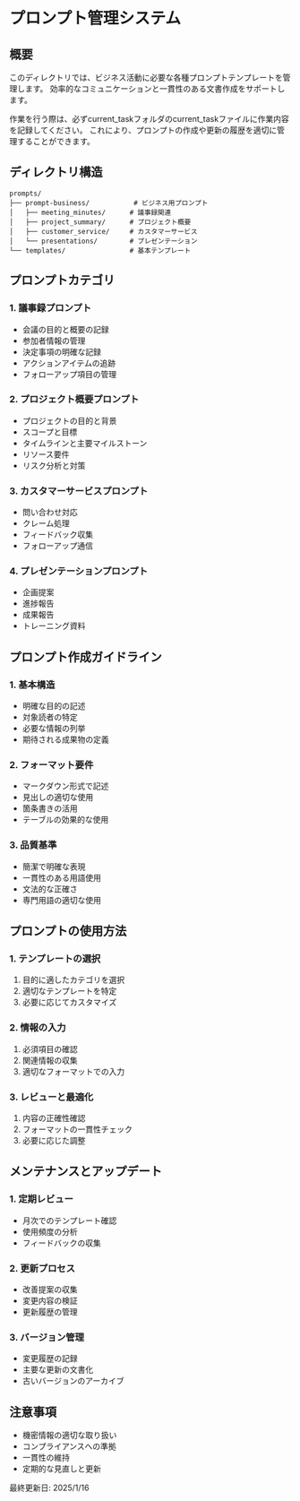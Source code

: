 # プロンプト管理システム

## 概要
このディレクトリでは、ビジネス活動に必要な各種プロンプトテンプレートを管理します。
効率的なコミュニケーションと一貫性のある文書作成をサポートします。

作業を行う際は、必ずcurrent_taskフォルダのcurrent_taskファイルに作業内容を記録してください。
これにより、プロンプトの作成や更新の履歴を適切に管理することができます。

## ディレクトリ構造
```
prompts/
├── prompt-business/           # ビジネス用プロンプト
│   ├── meeting_minutes/      # 議事録関連
│   ├── project_summary/      # プロジェクト概要
│   ├── customer_service/     # カスタマーサービス
│   └── presentations/        # プレゼンテーション
└── templates/                # 基本テンプレート
```

## プロンプトカテゴリ

### 1. 議事録プロンプト
- 会議の目的と概要の記録
- 参加者情報の管理
- 決定事項の明確な記録
- アクションアイテムの追跡
- フォローアップ項目の管理

### 2. プロジェクト概要プロンプト
- プロジェクトの目的と背景
- スコープと目標
- タイムラインと主要マイルストーン
- リソース要件
- リスク分析と対策

### 3. カスタマーサービスプロンプト
- 問い合わせ対応
- クレーム処理
- フィードバック収集
- フォローアップ通信

### 4. プレゼンテーションプロンプト
- 企画提案
- 進捗報告
- 成果報告
- トレーニング資料

## プロンプト作成ガイドライン

### 1. 基本構造
- 明確な目的の記述
- 対象読者の特定
- 必要な情報の列挙
- 期待される成果物の定義

### 2. フォーマット要件
- マークダウン形式で記述
- 見出しの適切な使用
- 箇条書きの活用
- テーブルの効果的な使用

### 3. 品質基準
- 簡潔で明確な表現
- 一貫性のある用語使用
- 文法的な正確さ
- 専門用語の適切な使用

## プロンプトの使用方法

### 1. テンプレートの選択
1. 目的に適したカテゴリを選択
2. 適切なテンプレートを特定
3. 必要に応じてカスタマイズ

### 2. 情報の入力
1. 必須項目の確認
2. 関連情報の収集
3. 適切なフォーマットでの入力

### 3. レビューと最適化
1. 内容の正確性確認
2. フォーマットの一貫性チェック
3. 必要に応じた調整

## メンテナンスとアップデート

### 1. 定期レビュー
- 月次でのテンプレート確認
- 使用頻度の分析
- フィードバックの収集

### 2. 更新プロセス
- 改善提案の収集
- 変更内容の検証
- 更新履歴の管理

### 3. バージョン管理
- 変更履歴の記録
- 主要な更新の文書化
- 古いバージョンのアーカイブ

## 注意事項
- 機密情報の適切な取り扱い
- コンプライアンスへの準拠
- 一貫性の維持
- 定期的な見直しと更新

最終更新日: 2025/1/16
